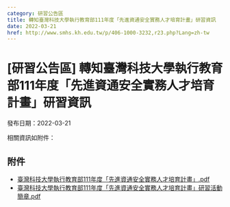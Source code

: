 ```yaml
---
category: 研習公告區
title: 轉知臺灣科技大學執行教育部111年度「先進資通安全實務人才培育計畫」研習資訊
date: 2022-03-21
href: http://www.smhs.kh.edu.tw/p/406-1000-3232,r23.php?Lang=zh-tw
---
```


# [研習公告區] 轉知臺灣科技大學執行教育部111年度「先進資通安全實務人才培育計畫」研習資訊

發布日期：2022-03-21

相關資訊如附件：

## 附件

- [臺灣科技大學執行教育部111年度「先進資通安全實務人才培育計畫」.pdf](https://www.smhs.kh.edu.tw/var/file/0/1000/attach/31/pta_3000_8108137_24562.pdf)
- [臺灣科技大學執行教育部111年度「先進資通安全實務人才培育計畫」研習活動簡章.pdf](https://www.smhs.kh.edu.tw/var/file/0/1000/attach/31/pta_3001_7555283_24562.pdf)
